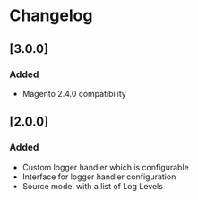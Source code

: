 # Changelog 
## [3.0.0]
### Added
- Magento 2.4.0 compatibility

## [2.0.0]
### Added
- Custom logger handler which is configurable
- Interface for logger handler configuration
- Source model with a list of Log Levels
